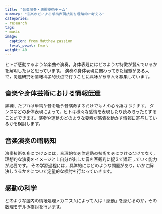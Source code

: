 ```yaml
---
title: "音楽演奏・表現技術チーム"
summary: "音楽などによる感情表現技術を理論的に考える"
categories:
- research
tags:
- music
image:
  caption: from Matthew passion
  focal_point: Smart
weight: 40
---
```


ヒトが感動するような楽曲や演奏，身体表現にはどのような特徴が潜んでいるかを解明したいと思っています。
演奏や身体表現に関わってきた経験がある人で，関連研究を情報科学的視点で行うことに興味がある人を募集しています。

## 音楽や身体芸術における情報伝達

熟練したプロは単純な音を吸う音演奏するだけでも人の心を揺さぶります。
ダンスなどの身体表現によって，ヒトは様々な感情を表現したり読み取ったりすることができます。演奏や運動のどのような要素が感情を動かす情報に寄与しているかを検討します。

## 音楽演奏の暗黙知

演奏技術を身につけるには，合理的な身体運動の技術を身につけるだけでなく，理想的な演奏をイメージとし自分が出した音を客観的に捉えて矯正していく能力が必要です。
その学習過程には，具体的にはどのような問題があり，いかに解決しうるかをについて定量的な検討を行なっていきます。

## 感動の科学

どのような脳内の情報処理メカニズムによって人は「感動」を感じるのが，その数理モデルの検討を行います。
